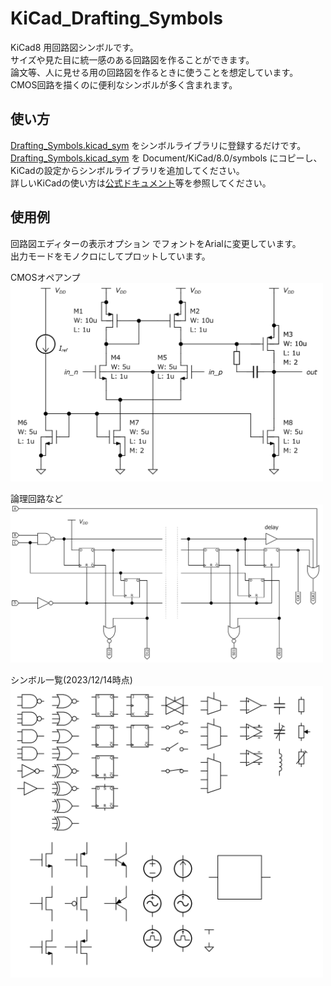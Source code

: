 # KiCad_Drafting_Symbols

KiCad8 用回路図シンボルです。  
サイズや見た目に統一感のある回路図を作ることができます。  
論文等、人に見せる用の回路図を作るときに使うことを想定しています。  
CMOS回路を描くのに便利なシンボルが多く含まれます。  

## 使い方  
[Drafting_Symbols.kicad_sym](Drafting_Symbols.kicad_sym) をシンボルライブラリに登録するだけです。  
[Drafting_Symbols.kicad_sym](Drafting_Symbols.kicad_sym) を Document/KiCad/8.0/symbols にコピーし、KiCadの設定からシンボルライブラリを追加してください。  
詳しいKiCadの使い方は[公式ドキュメント](https://docs.kicad.org/8.0/ja/kicad/kicad.html)等を参照してください。  

## 使用例  
回路図エディターの表示オプション でフォントをArialに変更しています。  
出力モードをモノクロにしてプロットしています。 
 
CMOSオペアンプ  
<img src="doc/schematic1.png" width="500">  

論理回路など  
<img src="doc/schematic2.png" width="500">  

シンボル一覧(2023/12/14時点)  
<img src="doc/schematic3.png" width="500">  
